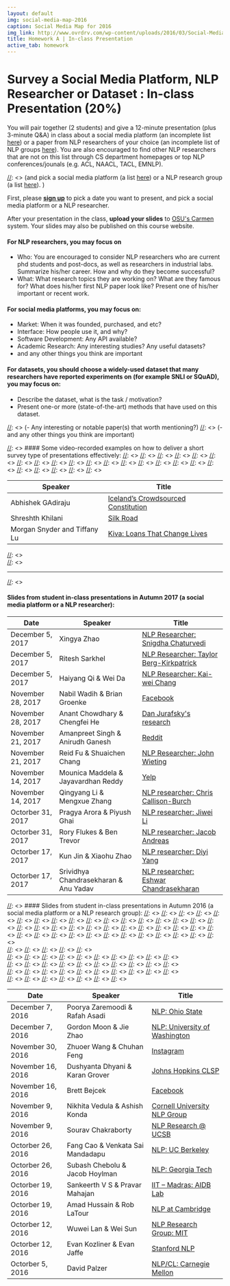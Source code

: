 ```yaml
---
layout: default
img: social-media-map-2016
caption: Social Media Map for 2016
img_link: http://www.ovrdrv.com/wp-content/uploads/2016/03/Social-Media-Map-2016.pdf
title: Homework A | In-class Presentation
active_tab: homework
---
```




Survey a Social Media Platform, NLP Researcher or Dataset <span class="text-muted">: In-class Presentation (20%)</span> 
=============================================================

You will pair together (2 students) and give a 12-minute presentation (plus 3-minute Q&A) in class about a social media platform (an incomplete list [here](http://www.ovrdrv.com/wp-content/uploads/2016/03/Social-Media-Map-2016.pdf)) or a paper from NLP researchers of your choice (an incomplete list of NLP groups [here](https://www.quora.com/Which-are-the-best-schools-for-studying-natural-language-processing)). You are also encouraged to find other NLP researchers that are not on this list through CS department homepages or top NLP conferences/jounals (e.g. ACL, NAACL, TACL, EMNLP). 

[//]: <> (on a social media platform or a NLP researcher of your choice.)
[//]: <> (and pick a social media platform (a list [here](http://www.ovrdrv.com/wp-content/uploads/2016/03/Social-Media-Map-2016.pdf)) or a NLP research group (a list [here](https://www.quora.com/Which-are-the-best-schools-for-studying-natural-language-processing)). )

First, please **[sign up](https://docs.google.com/spreadsheets/d/16MjsdLzXM-d8RdS0Tbp1F-wt14LYRHvGRR6Sjs5F0Jg/edit?usp=sharing)** to pick a date you want to present, and pick a social media platform or a NLP researcher. 

After your presentation in the class, **upload your slides** to [OSU's Carmen](https://carmen.osu.edu/) system. Your slides may also be published on this course website. 

#### For NLP researchers, you may focus on

- Who: You are encouraged to consider NLP researchers who are current phd students and post-docs, as well as researchers in industrial labs. Summarize his/her career. How and why do they become successful?
- What: What research topics they are working on? What are they famous for? What does his/her first NLP paper look like? Present one of his/her important or recent work.  

#### For social media platforms, you may focus on:

- Market: When it was founded, purchased, and etc?
- Interface: How people use it, and why?
- Software Development: Any API available?
- Academic Research: Any interesting studies? Any useful datasets?
- and any other things you think are important

#### For datasets, you should choose a widely-used dataset that many researchers have reported experiments on (for example SNLI or SQuAD), you may focus on:

- Describe the dataset, what is the task / motivation?
- Present one-or more (state-of-the-art) methods that have used on this dataset.

[//]: <> (#### For NLP research groups, you may focus on:)

[//]: <> (- Who? What are the prominent researchers, famous students or alumni?)
[//]: <> (- What do they do? What research topics they are working on?)
[//]: <> (- Any interesting or notable paper(s) that worth mentioning?)
[//]: <> (- and any other things you think are important)

[//]: <hr>

[//]: <>  #### Some video-recorded examples on how to deliver a short survey type of presentations effectively: 
[//]: <> 
[//]: <>   <table class="table table-striped">
[//]: <>     <thead>
[//]: <>       <tr>
[//]: <>         <th>Speaker</th>
[//]: <>         <th>Title</th>
[//]: <>       </tr>
[//]: <>     </thead>
[//]: <>     <tbody>
[//]: <>       <tr>
[//]: <>         <td>Abhishek GAdiraju</td>
[//]: <>         <td><a href="https://vimeo.com/106347045">Iceland’s Crowdsourced Constitution</a></td>
[//]: <>       </tr>
[//]: <>       <tr>
[//]: <>         <td>Shreshth Khilani</td>
[//]: <>         <td><a href="https://vimeo.com/106529777">Silk Road</a></td>
[//]: <>       </tr>
[//]: <>       <tr>
[//]: <>         <td>Morgan Snyder and Tiffany Lu</td>
[//]: <>         <td><a href="https://vimeo.com/106435795">Kiva: Loans That Change Lives</a></td>
[//]: <>       </tr>
[//]: <>     </tbody>
[//]: <>   </table>
[//]: <>  
[//]: <> <hr>
[//]: <> 
#### Slides from student in-class presentations in Autumn 2017 (a social media platform or a NLP researcher): 

 
   <table class="table table-striped">
     <thead>
       <tr>
         <th> Date </th>
         <th>Speaker</th>
         <th>Title</th>
       </tr>
     </thead>
     <tbody>
     	<tr>
         <td>December 5, 2017</td>
         <td>Xingya Zhao</td>
         <td><a href="./slides/students_2017/cse5539pre_xzhao.pdf">NLP Researcher: Snigdha Chaturvedi</a></td>
       </tr>
     	<tr>
         <td>December 5, 2017</td>
         <td>Ritesh Sarkhel</td>
         <td><a href="./slides/students_2017/Presentation.pdf">NLP Researcher: Taylor Berg-Kirkpatrick</a></td>
       </tr>
     	<tr>
         <td>December 5, 2017</td>
         <td>Haiyang Qi & Wei Da</td>
         <td><a href="./slides/students_2017/Presentation2.pdf">NLP Researcher: Kai-wei Chang</a></td>
       </tr>
     	<tr>
         <td>November 28, 2017</td>
         <td>Nabil Wadih & Brian Groenke</td>
         <td><a href="./slides/students_2017/Facebook_NLP.pdf">Facebook</a></td>
       </tr>
     	<tr>
         <td>November 28, 2017</td>
         <td>Anant Chowdhary & Chengfei He</td>
         <td><a href="./slides/students_2017/NLP_presentation.pdf">Dan Jurafsky's research</a></td>
       </tr>
     	<tr>
         <td>November 21, 2017</td>
         <td>Amanpreet Singh & Anirudh Ganesh</td>
         <td><a href="./slides/students_2017/Reddit_Presentation.pdf">Reddit</a></td>
       </tr>
     	<tr>
         <td>November 21, 2017</td>
         <td>Reid Fu & Shuaichen Chang</td>
         <td><a href="./slides/students_2017/5539_presentation.pdf">NLP Researcher: John Wieting</a></td>
       </tr>
     	<tr>
         <td>November 14, 2017</td>
         <td>Mounica Maddela & Jayavardhan Reddy</td>
         <td><a href="./slides/students_2017/Inclass_ Presentation_Mounica_Jayavardhan.pdf">Yelp</a></td>
       </tr>
         <tr>
         <td>November 14, 2017</td>
         <td>Qingyang Li & Mengxue Zhang</td>
         <td><a href="./slides/students_2017/Social_Media_Presentation.ppt">NLP researcher: Chris Callison-Burch</a></td>
       </tr>
       <tr>
         <td>Octorber 31, 2017</td>
         <td>Pragya Arora & Piyush Ghai</td>
         <td><a href="./slides/students_2017/Jiwei Li_NLP_Researcher.pdf">NLP researcher: Jiwei Li</a></td>
       </tr>
       <tr>
         <td>Octorber 31, 2017</td>
         <td>Rory Flukes & Ben Trevor</td>
         <td><a href="./slides/students_2017/Social_Media_Presentation.pdf">NLP researcher: Jacob Andreas</a></td>
       </tr>
       <tr>
         <td>Octorber 17, 2017</td>
         <td>Kun Jin & Xiaohu Zhao</td>
         <td><a href="./slides/students_2017/Presentation.pptx">NLP researcher: Diyi Yang</a></td>
       </tr>
         <tr>
         <td>Octorber 17, 2017</td>
         <td>Srividhya Chandrasekharan & Anu Yadav</td>
         <td><a href="./slides/students_2017/In-class presentation_Anu_Srividhya.pdf">NLP researcher: Eshwar Chandrasekharan</a></td>
       </tr>
     </tbody>
   </table>
   
[//]: <> #### Slides from student in-class presentations in Autumn 2016 (a social media platform or a NLP research group): 
[//]: <> 
[//]: <> 
[//]: <>   <table class="table table-striped">
[//]: <>     <thead>
[//]: <>       <tr>
[//]: <>         <th> Date </th>
[//]: <>         <th>Speaker</th>
[//]: <>         <th>Title</th>
[//]: <>       </tr>
[//]: <>     </thead>
[//]: <>     <tbody>
[//]: <>         <tr>
[//]: <>         <td>December 7, 2016</td>
[//]: <>         <td>Poorya Zaremoodi & Rafah Asadi</td>
[//]: <>         <td><a href="./slides/students/OSU_NLP_group.pdf">NLP: Ohio State</a></td>
[//]: <>       </tr>
[//]: <>         <tr>
[//]: <>         <td>December 7, 2016</td>
[//]: <>         <td>Gordon Moon & Jie Zhao</td>
[//]: <>         <td><a href="./slides/students/NLP_UW_gordon_jie.pdf">NLP: University of Washington</a></td>
[//]: <>       </tr>
[//]: <>         <tr>
[//]: <>         <td>November 30, 2016</td>
[//]: <>         <td>Zhuoer Wang & Chuhan Feng</td>
[//]: <>         <td><a href="./slides/students/Instagram.pdf">Instagram</a></td>
[//]: <>       </tr>
[//]: <>         <tr>
[//]: <>         <td>November 16, 2016</td>
[//]: <>         <td>Dushyanta Dhyani & Karan Grover</td>
[//]: <>         <td><a href="./slides/students/JHU_CLSP.pdf">Johns Hopkins CLSP</a></td>
[//]: <>       </tr>
[//]: <>         <tr>
[//]: <>         <td>November 16, 2016</td>
[//]: <>         <td>Brett Bejcek</td>
[//]: <>         <td><a href="./slides/students/Facebook.pdf">Facebook</a></td>
[//]: <>       </tr>
[//]: <>         <tr>
[//]: <>         <td>November 9, 2016</td>
[//]: <>         <td>Nikhita Vedula & Ashish Konda</td>
[//]: <>         <td><a href="./slides/students/CSE5539Presentation_ashish_nikhita.pdf">Cornell University NLP Group</a></td>
[//]: <>       </tr>      
[//]: <>         <tr>
[//]: <>         <td>November 9, 2016</td>
[//]: <>         <td>Sourav Chakraborty</td>
[//]: <>         <td><a href="./slides/students/chakrabs_5539.pdf">NLP Research @ UCSB</a></td>
[//]: <>       </tr>   
[//]: <>         <tr>
[//]: <>         <td>Octorber 26, 2016</td>
[//]: <>         <td>Fang Cao & Venkata Sai Mandadapu</td>
[//]: <>         <td><a href="./slides/students/NLP-UCB.pdf">NLP: UC Berkeley</a></td>
[//]: <>       </tr>
[//]: <>         <tr>
[//]: <>         <td>Octorber 26, 2016</td>
[//]: <>         <td>Subash Chebolu & Jacob Hoylman</td>
[//]: <>         <td><a href="./slides/students/NLP_Georgia_Tech.pdf">NLP: Georgia Tech</a></td>
[//]: <>       </tr>  
[//]: <>         <tr>
[//]: <>         <td>Octorber 19, 2016</td>
[//]: <>         <td>Sankeerth V S & Pravar Mahajan</td>
[//]: <>         <td><a href="./slides/students/IIT_Madras.pdf">IIT – Madras: AIDB Lab</a></td>
[//]: <>       </tr>
[//]: <>         <tr>
[//]: <>         <td>Octorber 19, 2016</td>
[//]: <>         <td>Amad Hussain & Rob LaTour</td>
[//]: <>         <td><a href="./slides/students/NLP_at_Cambridge.pdf">NLP at Cambridge</a></td>
[//]: <>       </tr>  
[//]: <>         <tr>
[//]: <>         <td>Octorber 12, 2016</td>
[//]: <>         <td>Wuwei Lan & Wei Sun</td>
[//]: <>         <td><a href="./slides/students/MIT_NLP_Group_WuweiLan_WeiSun.pdf">NLP Research Group: MIT</a></td>
[//]: <>       </tr>
[//]: <>       <tr>
[//]: <>         <td>Octorber 12, 2016</td>
[//]: <>         <td>Evan Kozliner & Evan Jaffe</td>
[//]: <>         <td><a href="./slides/students/Stanford_NLP.pdf">Stanford NLP</a></td>
[//]: <>       </tr>  
[//]: <>         <tr>
[//]: <>         <td>Octorber 5, 2016</td>
[//]: <>         <td>David Palzer</td>
[//]: <>         <td><a href="./slides/students/davidpalzer_138983_1104729_NLP.pdf">NLP/CL: Carnegie Mellon</a></td>
[//]: <>       </tr>
[//]: <>     </tbody>
[//]: <>   </table>

